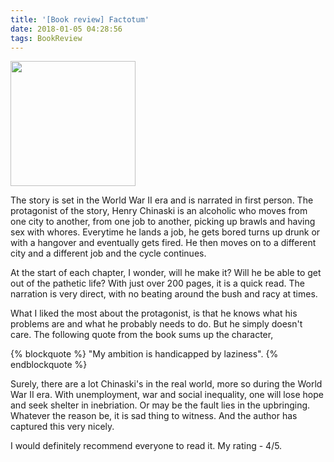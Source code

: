 ```yaml
---
title: '[Book review] Factotum'
date: 2018-01-05 04:28:56
tags: BookReview
---
```


<img src="/contents/img/factotum.jpg" width="200">

The story is set in the World War II era and is narrated in first person. The protagonist of the story, Henry Chinaski is an alcoholic who moves from one city to another, from one job to another, picking up brawls and having sex with whores. Everytime he lands a job, he gets bored turns up drunk or with a hangover and eventually gets fired. He then moves on to a different city and a different job and the cycle continues.

At the start of each chapter, I wonder, will he make it? Will he be able to get out of the pathetic life? With just over 200 pages, it is a quick read. The narration is very direct, with no beating around the bush and racy at times. 

What I liked the most about the protagonist, is that he knows what his problems are and what he probably needs to do. But he simply doesn't care. The following quote from the book sums up the character, 

{% blockquote %}
"My ambition is handicapped by laziness". 
{% endblockquote %}

Surely, there are a lot Chinaski's in the real world, more so during the World War II era. With unemployment, war and social inequality, one will lose hope and seek shelter in inebriation. Or may be the fault lies in the upbringing. Whatever the reason be, it is sad thing to witness. And the author has captured this very nicely. 

I would definitely recommend everyone to read it. My rating - 4/5. 